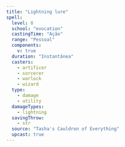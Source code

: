 ```yaml
---
title: "Lightning lure"
spell:
  level: 0
  school: "evocation"
  castingTime: "Ação"
  range: "Pessoal"
  components:
    v: true
  duration: "Instantânea"
  casters:
    - artificer
    - sorcerer
    - warlock
    - wizard
  type:
    - damage
    - utility
  damageTypes:
    - lightning
  savingThrow:
    - str
  source: "Tasha's Cauldron of Everything"
  upcast: true
---
```

